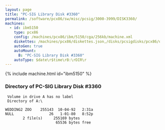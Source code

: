 ```yaml
---
layout: page
title: "PC-SIG Library Disk #3360"
permalink: /software/pcx86/sw/misc/pcsig/3000-3999/DISK3360/
machines:
  - id: ibm5150
    type: pcx86
    config: /machines/pcx86/ibm/5150/cga/256kb/machine.xml
    diskettes: /machines/pcx86/diskettes.json,/disks/pcsigdisks/pcx86/diskettes.json
    autoGen: true
    autoMount:
      B: "PC-SIG Library Disk #3360"
    autoType: $date\r$time\rB:\rDIR\r
---
```


{% include machine.html id="ibm5150" %}

### Directory of PC-SIG Library Disk #3360

     Volume in drive A has no label
     Directory of A:\

    WEDDING2 ZOO    255143  10-04-92   2:31a
    NULL                26   1-01-80   8:52p
            2 file(s)     255169 bytes
                           65536 bytes free
